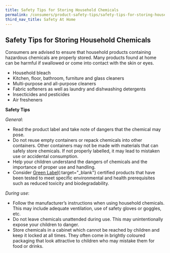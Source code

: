 ```yaml
---
title: Safety Tips for Storing Household Chemicals
permalink: /consumers/product-safety-tips/safety-tips-for-storing-household-chemicals
third_nav_title: Safety At Home
---
```

## Safety Tips for Storing Household Chemicals
Consumers are advised to ensure that household products containing hazardous chemicals are properly stored. Many products found at home can be harmful if swallowed or come into contact with the skin or eyes.
* Household bleach
* Kitchen, floor, bathroom, furniture and glass cleaners
* Multi-purpose and all-purpose cleaners
* Fabric softeners as well as laundry and dishwashing detergents
* Insecticides and pesticides
* Air fresheners

**Safety Tips**

*General*:
* Read the product label and take note of dangers that the chemical may pose.
* Do not reuse empty containers or repack chemicals into other containers. Other containers may not be made with materials that can safely store chemicals. If not properly labelled, it may lead to mistaken use or accidental consumption.
* Help your children understand the dangers of chemicals and the importance of proper use and handling.
* Consider [Green Label](https://www.sgls.sec.org.sg/sgls-standard.php){:target="_blank"} certified products that have been tested to meet specific environmental and health prerequisites such as reduced toxicity and biodegradability.

*During use*:
* Follow the manufacturer’s instructions when using household chemicals. This may include adequate ventilation, use of safety gloves or goggles, etc.
* Do not leave chemicals unattended during use. This may unintentionally expose your children to danger.
* Store chemicals in a cabinet which cannot be reached by children and keep it locked at all times. They often come in brightly coloured packaging that look attractive to children who may mistake them for food or drinks.
